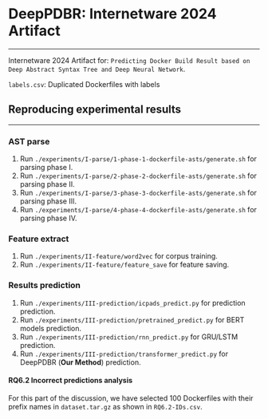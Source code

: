 # DeepPDBR: Internetware 2024 Artifact

***

Internetware 2024 Artifact for: `Predicting Docker Build Result based on Deep Abstract Syntax Tree and Deep Neural Network`.

`labels.csv`: Duplicated Dockerfiles with labels

## Reproducing experimental results

***

### AST parse

1. Run `./experiments/I-parse/1-phase-1-dockerfile-asts/generate.sh` for parsing phase I.
2. Run `./experiments/I-parse/2-phase-2-dockerfile-asts/generate.sh` for parsing phase II.
3. Run `./experiments/I-parse/3-phase-3-dockerfile-asts/generate.sh` for parsing phase III.
4. Run `./experiments/I-parse/4-phase-4-dockerfile-asts/generate.sh` for parsing phase IV.

### Feature extract

1. Run `./experiments/II-feature/word2vec` for corpus training.
2. Run `./experiments/II-feature/feature_save` for feature saving.

### Results prediction

1. Run `./experiments/III-prediction/icpads_predict.py` for prediction prediction.
2. Run `./experiments/III-prediction/pretrained_predict.py` for BERT models prediction.
3. Run `./experiments/III-prediction/rnn_predict.py` for GRU/LSTM prediction.
4. Run `./experiments/III-prediction/transformer_predict.py` for DeepPDBR (**Our Method**) prediction.

#### RQ6.2 Incorrect predictions analysis

For this part of the discussion, we have selected 100 Dockerfiles with their prefix names in `dataset.tar.gz` as shown in `RQ6.2-IDs.csv`.